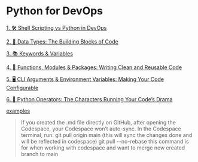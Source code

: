 # Python for DevOps

[1.  🛠️ Shell Scripting vs Python in DevOps](https://github.com/SereneSyntax04/python-for-devops/blob/main/shellVSpython.md#-when-to-use-shell-scripting)

[2.  🧱 Data Types: The Building Blocks of Code](https://github.com/SereneSyntax04/python-for-devops/blob/main/datatypes.md)

[3.  📚 Keywords & Variables](https://github.com/SereneSyntax04/python-for-devops/blob/main/keywordVar.md)

[4.  📝 Functions, Modules & Packages: Writing Clean and Reusable Code](https://github.com/SereneSyntax04/python-for-devops/blob/main/function.md)

[5.  🖥️ CLI Arguments & Environment Variables: Making Your Code Configurable](https://github.com/SereneSyntax04/python-for-devops/blob/main/args.md)

[6.  🧠 Python Operators: The Characters Running Your Code’s Drama](https://github.com/SereneSyntax04/python-for-devops/tree/main/operator)

[examples](https://github.com/SereneSyntax04/python-for-devops/tree/main/examples)

> If you created the .md file directly on GitHub, after opening the Codespace, your Codespace won’t auto-sync.
> In the Codespace terminal, run: git pull origin main (this will sync the changes done and will be reflected in codespace)
> git pull --no-rebase this command is for when working with codespace and want to merge new created branch to main

